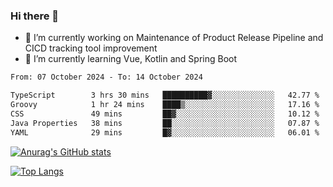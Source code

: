 ### Hi there 👋

- 🔭 I’m currently working on Maintenance of Product Release Pipeline and CICD tracking tool improvement
- 🌱 I’m currently learning Vue, Kotlin and Spring Boot

<!--START_SECTION:waka-->

```txt
From: 07 October 2024 - To: 14 October 2024

TypeScript        3 hrs 30 mins   ██████████▓░░░░░░░░░░░░░░   42.77 %
Groovy            1 hr 24 mins    ████▒░░░░░░░░░░░░░░░░░░░░   17.16 %
CSS               49 mins         ██▓░░░░░░░░░░░░░░░░░░░░░░   10.12 %
Java Properties   38 mins         ██░░░░░░░░░░░░░░░░░░░░░░░   07.87 %
YAML              29 mins         █▓░░░░░░░░░░░░░░░░░░░░░░░   06.01 %
```

<!--END_SECTION:waka-->

[![Anurag's GitHub stats](https://github-readme-stats.vercel.app/api?username=yunhao981&show_icons=true&theme=solarized-dark)](https://github.com/anuraghazra/github-readme-stats)

[![Top Langs](https://github-readme-stats.vercel.app/api/top-langs/?username=yunhao981&theme=solarized-dark&layout=compact)](https://github.com/anuraghazra/github-readme-stats)

<!--
**yunhao981/yunhao981** is a ✨ _special_ ✨ repository because its `README.md` (this file) appears on your GitHub profile.

Here are some ideas to get you started:

- 🔭 I’m currently working on Maintenance of Release Pipeline and CICD tracking tool improvement
- 🌱 I’m currently learning Vue, Kotlin and Spring Boot
- 👯 I’m looking to collaborate on ...
- 🤔 I’m looking for help with ...
- 💬 Ask me about ...
- 📫 How to reach me: ...
- 😄 Pronouns: ...
- ⚡ Fun fact: ...
-->


